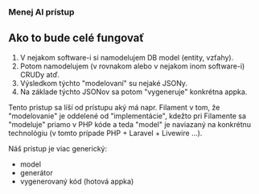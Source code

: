 ### Menej AI prístup

## Ako to bude celé fungovať

1. V nejakom software-i si namodelujem DB model (entity, vzťahy).
2. Potom namodelujem (v rovnakom alebo v nejakom inom software-i) CRUDy atď.
3. Výsledkom týchto "modelovaní" su nejaké JSONy.
4. Na základe týchto JSONov sa potom "vygeneruje" konkrétna appka.

Tento pristup sa líší od prístupu aký má napr. Filament v tom, že "modelovanie" je oddelené od "implementácie", kdežto
pri Filamente sa "modeluje" priamo v PHP kóde a teda "model" je naviazaný na konkrétnu technológiu (v tomto prípade
PHP + Laravel + Livewire ...).

Náš prístup je viac generický:

- model
- generátor
- vygenerovaný kód (hotová appka)
